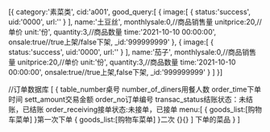 [{
	category:'素菜类',
	cid:'a001',
	good_query:[
		{
			image:[
				{
					status:'success',
					uid:'0000',
					url:''
				}
			],
			name:'土豆丝',
			monthlysale:0,//商品销售量
			unitprice:20,//单价
			unit:'份',
			quantity:3,//商品数量
			time:'2021-10-10 00:00:00',
			onsale:true//true上架/false下架,
			_id:'999999999'
		},
		{
			image:[
				{
					status:'success',
					uid:'0000',
					url:''
				}
			],
			name:'茄子',
			monthlysale:0,//商品销售量
			unitprice:20,//单价
			unit:'份',
			quantity:3,//商品数量
			time:'2021-10-10 00:00:00',
			onsale:true//true上架,false下架,
			_id:'999999999'
		}
	]
}]



//订单数据库
[
	{
		table_number桌号
		number_of_diners用餐人数
		order_time下单时间
		sett_amount交易金额
		order_no订单编号
		transac_status结账状态：未结账，已结账 
		order_receiving接单状态:未接单，已接单
		menu:[
			{
				goods_list:[购物车菜单]
			}第一次下单
			{
				goods_list:[购物车菜单]
			}二次
			{}{}
		]
		下单的菜品
	}
]